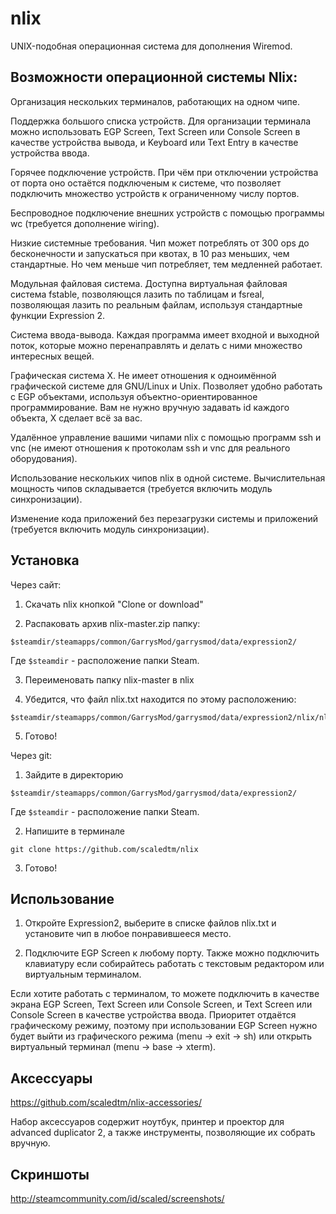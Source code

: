 # nlix
UNIX-подобная операционная система для дополнения Wiremod.

## Возможности операционной системы Nlix:
Организация нескольких терминалов, работающих на одном чипе.

Поддержка большого списка устройств. Для организации терминала можно использовать EGP Screen, Text Screen или Console Screen в качестве устройства вывода, и Keyboard или Text Entry в качестве устройства ввода.

Горячее подключение устройств. При чём при отключении устройства от порта оно остаётся подключеным к системе, что позволяет подключить множество устройств к ограниченному числу портов.

Беспроводное подключение внешних устройств с помощью программы wc (требуется дополнение wiring).

Низкие системные требования. Чип может потреблять от 300 ops до бесконечности и запускаться при квотах, в 10 раз меньших, чем стандартные. Но чем меньше чип потребляет, тем медленней работает.

Модульная файловая система. Доступна виртуальная файловая система fstable, позволяющся лазить по таблицам и fsreal, позволяющая лазить по реальным файлам, используя стандартные функции Expression 2.

Система ввода-вывода. Каждая программа имеет входной и выходной поток, которые можно перенаправлять и делать с ними множество интересных вещей.

Графическая система X. Не имеет отношения к одноимённой графической системе для GNU/Linux и Unix. Позволяет удобно работать с EGP объектами, используя объектно-ориентированное программирование. Вам не нужно вручную задавать id каждого объекта, X сделает всё за вас.

Удалённое управление вашими чипами nlix с помощью программ ssh и vnc (не имеют отношения к протоколам ssh и vnc для реального оборудования).

Использование нескольких чипов nlix в одной системе. Вычислительная мощность чипов складывается (требуется включить модуль синхронизации).

Изменение кода приложений без перезагрузки системы и приложений (требуется включить модуль синхронизации).

## Установка
Через сайт:

1. Скачать nlix кнопкой "Clone or download"

2. Распаковать архив nlix-master.zip папку:

```
$steamdir/steamapps/common/GarrysMod/garrysmod/data/expression2/
```

Где `$steamdir` - расположение папки Steam.

3. Переименовать папку nlix-master в nlix

4. Убедится, что файл nlix.txt находится по этому расположению:

```
$steamdir/steamapps/common/GarrysMod/garrysmod/data/expression2/nlix/nlix.txt
```

5. Готово!

Через git:

1. Зайдите в директорию

```
$steamdir/steamapps/common/GarrysMod/garrysmod/data/expression2/
```

Где `$steamdir` - расположение папки Steam.

2. Напишите в терминале

```
git clone https://github.com/scaledtm/nlix
```

3. Готово!

## Использование
1. Откройте Expression2, выберите в списке файлов nlix.txt и установите чип в любое понравившееся место.

2. Подключите EGP Screen к любому порту. Также можно подключить клавиатуру если собирайтесь работать с текстовым редактором или виртуальным терминалом.

Если хотите работать с терминалом, то можете подключить в качестве экрана EGP Screen, Text Screen или Console Screen, и Text Screen или Console Screen в качестве устройства ввода. Приоритет отдаётся графическому режиму, поэтому при использовании EGP Screen нужно будет выйти из графического режима (menu -> exit -> sh) или открыть виртуальный терминал (menu -> base -> xterm).

## Аксессуары
https://github.com/scaledtm/nlix-accessories/

Набор аксессуаров содержит ноутбук, принтер и проектор для advanced duplicator 2, а также инструменты, позволяющие их собрать вручную.

## Скриншоты
http://steamcommunity.com/id/scaled/screenshots/